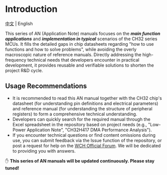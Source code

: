 # Introduction

[中文](README_zh.md) | English

This series of AN (Application Note) manuals focuses on the ***main function applications*** and ***implementation in typical*** scenarios of the CH32 series MCUs. It fills the detailed gaps in chip datasheets regarding "how to use functions and how to solve problems", while avoiding the overly macroscopic nature of reference manuals. Directly addressing the high-frequency technical needs that developers encounter in practical development, it provides reusable and verifiable solutions to shorten the project R&D cycle.

## Usage Recommendations

* It is recommended to read this AN manual together with the CH32 chip's datasheet (for understanding pin definitions and electrical parameters) and reference manual (for understanding the structure of peripheral registers) to form a comprehensive technical understanding.
* Developers can quickly search for the required manual through the Excel spreadsheet in the repository based on project needs (e.g., "Low-Power Application Note", "CH32H417 DMA Performance Analysis").
* If you encounter technical questions or find content omissions during use, you can submit feedback via the Issue function of the repository, or post a request for help on the [WCH Official Forum](https://www.wch.cn/bbs/forum-106-1.html). We will be dedicated to providing you with answers.

:raised_hand: **This series of AN manuals will be updated continuously. Please stay tuned!**
